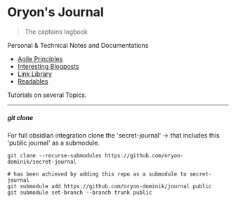 # Oryon's Journal
> The captains logbook

Personal &amp; Technical Notes and Documentations

- [Agile Principles](agile-principles.md)
- [Interesting Blogposts](interesting-blogposts.md)
- [Link Library](link-library.md)
- [Readables](readables.md)

Tutorials on several Topics.  

---
##### git clone
For full obsidian integration clone the 'secret-journal'
-> that includes this 'public journal' as a submodule.

    git clone --recurse-submodules https://github.com/oryon-dominik/secret-journal

    # has been achieved by adding this repo as a submodule to secret-journal
    git submodule add https://github.com/oryon-dominik/journal public
    git submodule set-branch --branch trunk public
